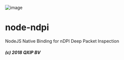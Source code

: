 ![image](https://user-images.githubusercontent.com/1423657/36631803-5648a558-197e-11e8-9821-2aa60a820a9e.png)

# node-ndpi

NodeJS Native Binding for nDPI Deep Packet Inspection

##### (c) 2018 QXIP BV


